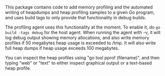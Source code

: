 This package contains code to add memory profiling and the automated writing of heapdumps and heap
profiling samples to a given Go program, and uses build tags to only provide that functionality in
debug builds.

The profiling agent uses this functionality at the moment. To enable it, do ```go build -tags debug```
for the host agent. When running the agent with -v, it will log debug output showing memory
allocations, and also write memory profiles if 50 megabytes heap usage is exceeded to /tmp. It
will also write full heap dumps if heap usage exceeds 100 megabytes.

You can inspect the heap profiles using "go tool pprof (filename)", and then typing "web" or "text"
to either inspect graphical output or a text-based heap profile.
